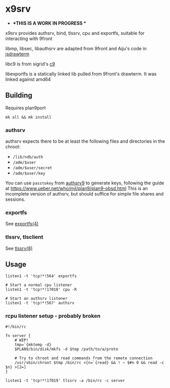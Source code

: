 # x9srv

* __*THIS IS A WORK IN PROGRESS *__

x9srv provides authsrv, bind, tlssrv, cpu and exportfs, suitable for interacting with 9front

libmp, libsec, libauthsrv are adapted from 9front and Aiju's code in [jsdrawterm](https://github.com/aiju/jsdrawterm)

libc9 is from sigrid's [c9](https://sr.ht/~ft/c9)

libexportfs is a statically linked lib pulled from 9front's drawterm. It was linked against amd64

## Building

Requires plan9port

```/bin/rc
mk all && mk install
```

### authsrv

authsrv expects there to be at least the following files and directories in the chroot:

* `/lib/ndb/auth`
* `/adm/$user`
* `/adm/$user/secret`
* `/adm/$user/key`

You can use `passtokey` from [authsrv9](https://github.com/mjl-/authsrv9) to generate keys, following the guide at https://www.ueber.net/who/mjl/plan9/plan9-obsd.html
This is an incomplete version of authsrv, but should suffice for simple file shares and sessions.

### exportfs

See [exportfs(4)](http://man.cat-v.org/9front/4/exportfs)

### tlssrv, tlsclient

See [tlssrv(8)](http://man.cat-v.org/9front/8/tlssrv)

## Usage

```/bin/rc
listen1 -t 'tcp!*!564' exportfs

# Start a normal cpu listener
listen1 -t 'tcp!*!17010' cpu -R

# Start an authsrv listener
listen1 -t 'tcp!*!567' authsrv
```

### rcpu listener setup - probably broken

```/bin/rc
#!/bin/rc

fn server {
	# WIP!
	tmp=`{mktemp -d}
	$PLAN9/bin/disk/mkfs -d $tmp /path/to/a/proto

	# Try to chroot and read commands from the remote connection
	/usr/sbin/chroot $tmp /bin/rc <{n=`{read} && ! ~ $#n 0 && read -c $n} >[2=]
}

listen1 -t 'tcp!*!17019' tlssrv -a /bin/rc -c server
```

